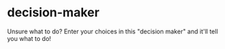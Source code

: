 # decision-maker
Unsure what to do? Enter your choices in this "decision maker" and it'll tell you what to do!
